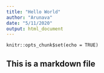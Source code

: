 ```yaml
---
title: "Hello World"
author: "Arunava"
date: "5/11/2020"
output: html_document
---
```


```{r setup, include=FALSE}
knitr::opts_chunk$set(echo = TRUE)
```

## This is a markdown file
